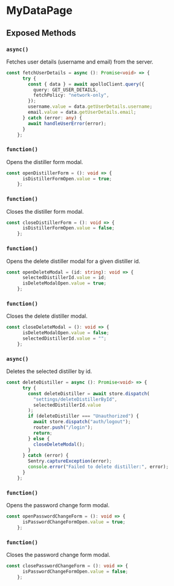 # MyDataPage

## Exposed Methods

### `async()`
Fetches user details (username and email) from the server.

```ts
const fetchUserDetails = async (): Promise<void> => {
      try {
        const { data } = await apolloClient.query({
          query: GET_USER_DETAILS,
          fetchPolicy: "network-only",
        });
        username.value = data.getUserDetails.username;
        email.value = data.getUserDetails.email;
      } catch (error: any) {
        await handleUserError(error);
      }
    };
```

### `function()`
Opens the distiller form modal.

```ts
const openDistillerForm = (): void => {
      isDistillerFormOpen.value = true;
    };
```

### `function()`
Closes the distiller form modal.

```ts
const closeDistillerForm = (): void => {
      isDistillerFormOpen.value = false;
    };
```

### `function()`
Opens the delete distiller modal for a given distiller id.

```ts
const openDeleteModal = (id: string): void => {
      selectedDistillerId.value = id;
      isDeleteModalOpen.value = true;
    };
```

### `function()`
Closes the delete distiller modal.

```ts
const closeDeleteModal = (): void => {
      isDeleteModalOpen.value = false;
      selectedDistillerId.value = "";
    };
```

### `async()`
Deletes the selected distiller by id.

```ts
const deleteDistiller = async (): Promise<void> => {
      try {
        const deleteDistiller = await store.dispatch(
          "settings/deleteDistillerById",
          selectedDistillerId.value
        );
        if (deleteDistiller === "Unauthorized") {
          await store.dispatch("auth/logout");
          router.push("/login");
          return;
        } else {
          closeDeleteModal();
        }
      } catch (error) {
        Sentry.captureException(error);
        console.error("Failed to delete distiller:", error);
      }
    };
```

### `function()`
Opens the password change form modal.

```ts
const openPasswordChangeForm = (): void => {
      isPasswordChangeFormOpen.value = true;
    };
```

### `function()`
Closes the password change form modal.

```ts
const closePasswordChangeForm = (): void => {
      isPasswordChangeFormOpen.value = false;
    };
```
